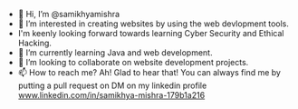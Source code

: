 - 👋 Hi, I’m @samikhyamishra
- 👀 I’m interested in creating websites by using the web devlopment tools.
- I'm keenly looking forward towards learning Cyber Security and Ethical Hacking.
- 🌱 I’m currently learning Java and web development.
- 💞️ I’m looking to collaborate on website development projects.
- 📫 How to reach me? Ah! Glad to hear that! You can always find me by putting a pull request on DM on my linkedin profile www.linkedin.com/in/samikhya-mishra-179b1a216



<!---
samikhyamishra/samikhyamishra is a ✨ special ✨ repository because its `README.md` (this file) appears on your GitHub profile.
You can click the Preview link to take a look at your changes.
--->
